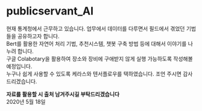 # publicservant_AI

현재 통계청에서 근무하고 있습니다. 업무에서 데이터를 다루면서 필드에서 겪었던 기법들을 공유하고자 합니다.  
Bert를 활용한 자연어 처리 기법, 추천시스템, 챗봇 구축 방법 등에 대해서 이야기를 나누려 합니다.  
구글 Colabotary을 활용하여 장소와 장비에 구애받지 않게 실행 가능하도록 작성해볼 예정입니다.  
누구나 쉽게 사용할 수 있도록 케라스와 텐서플로우를 택하였습니다. 조언 주시면 감사드리겠습니다.  

  
**자료를 활용할 시 출처 남겨주시길 부탁드리겠습니다**  
2020년 5월 18일 
